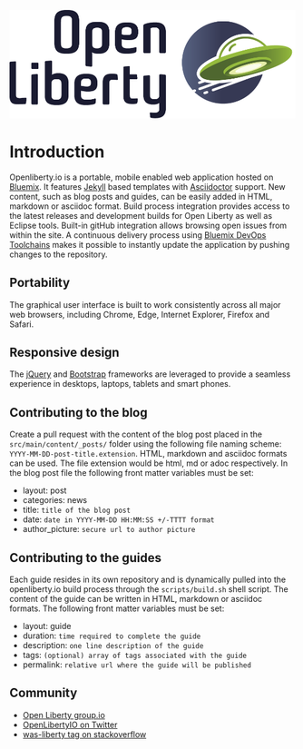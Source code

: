 ![](src/main/content/img/logo.png)

# Introduction
Openliberty.io is a portable, mobile enabled web application hosted on [Bluemix](https://console.bluemix.net/). It features [Jekyll](https://jekyllrb.com/) based templates with [Asciidoctor](http://asciidoctor.org/) support. New content, such as blog posts and guides, can be easily added in HTML, markdown or asciidoc format. Build process integration provides access to the latest releases and development builds for Open Liberty as well as Eclipse tools. Built-in gitHub integration allows browsing open issues from within the site. A continuous delivery process using [Bluemix DevOps Toolchains](https://www.ibm.com/devops/method/category/tools/) makes it possible to instantly update the application by pushing changes to the repository. 

## Portability
The graphical user interface is built to work consistently across all major web browsers, including Chrome, Edge, Internet Explorer, Firefox and Safari.

## Responsive design
The [jQuery](https://jquery.com/) and [Bootstrap](http://getbootstrap.com/) frameworks are leveraged to provide a seamless experience in desktops, laptops, tablets and smart phones.

## Contributing to the blog
Create a pull request with the content of the blog post placed in the `src/main/content/_posts/` folder using the following file naming scheme: `YYYY-MM-DD-post-title.extension`. HTML, markdown and asciidoc formats can be used. The file extension would be html, md or adoc respectively. In the blog post file the following front matter variables must be set:
- layout: post
- categories: news
- title: `title of the blog post`
- date: `date in YYYY-MM-DD HH:MM:SS +/-TTTT format`
- author_picture: `secure url to author picture`

## Contributing to the guides
Each guide resides in its own repository and is dynamically pulled into the openliberty.io build process through the `scripts/build.sh` shell script. The content of the guide can be written in HTML, markdown or asciidoc formats. The following front matter variables must be set:
- layout: guide
- duration: `time required to complete the guide`
- description: `one line description of the guide`
- tags: `(optional) array of tags associated with the guide`
- permalink: `relative url where the guide will be published`

## Community
- [Open Liberty group.io](https://groups.io/g/openliberty)
- [OpenLibertyIO on Twitter](https://twitter.com/OpenLibertyIO)
- [was-liberty tag on stackoverflow](https://stackoverflow.com/questions/tagged/websphere-liberty)

